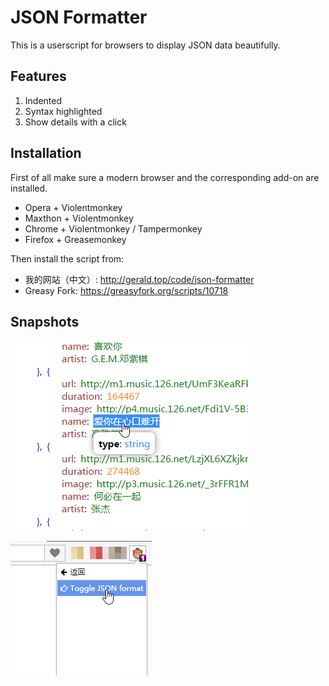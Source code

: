 JSON Formatter
===

This is a userscript for browsers to display JSON data beautifully.

Features
---
1. Indented
1. Syntax highlighted
1. Show details with a click

Installation
---
First of all make sure a modern browser and the corresponding add-on are installed.

* Opera + Violentmonkey
* Maxthon + Violentmonkey
* Chrome + Violentmonkey / Tampermonkey
* Firefox + Greasemonkey

Then install the script from:

* 我的网站（中文）: <http://gerald.top/code/json-formatter>
* Greasy Fork: <https://greasyfork.org/scripts/10718>

Snapshots
---
![Quick look](snapshots/1.png)

![Toggle](snapshots/2.png)
